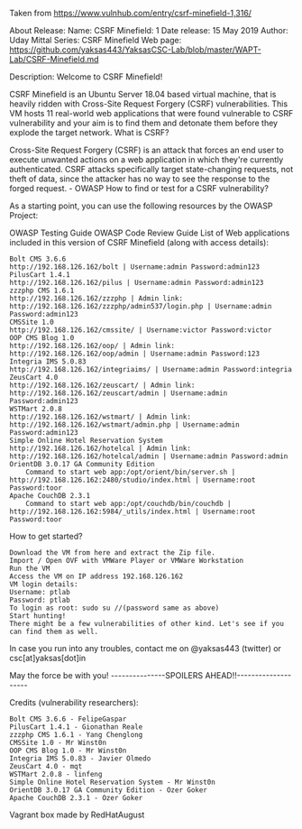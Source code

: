 Taken from https://www.vulnhub.com/entry/csrf-minefield-1,316/

About Release:
    Name: CSRF Minefield: 1
    Date release: 15 May 2019
    Author: Uday Mittal
    Series: CSRF Minefield
    Web page: https://github.com/yaksas443/YaksasCSC-Lab/blob/master/WAPT-Lab/CSRF-Minefield.md

Description:
Welcome to CSRF Minefield!

CSRF Minefield is an Ubuntu Server 18.04 based virtual machine, that is heavily ridden with Cross-Site Request Forgery (CSRF) vulnerabilities. This VM hosts 11 real-world web applications that were found vulnerable to CSRF vulnerability and your aim is to find them and detonate them before they explode the target network.
What is CSRF?

Cross-Site Request Forgery (CSRF) is an attack that forces an end user to execute unwanted actions on a web application in which they're currently authenticated. CSRF attacks specifically target state-changing requests, not theft of data, since the attacker has no way to see the response to the forged request. - OWASP
How to find or test for a CSRF vulnerability?

As a starting point, you can use the following resources by the OWASP Project:

OWASP Testing Guide OWASP Code Review Guide
List of Web applications included in this version of CSRF Minefield (along with access details):

    Bolt CMS 3.6.6
    http://192.168.126.162/bolt | Username:admin Password:admin123
    PilusCart 1.4.1
    http://192.168.126.162/pilus | Username:admin Password:admin123
    zzzphp CMS 1.6.1
    http://192.168.126.162/zzzphp | Admin link: http://192.168.126.162/zzzphp/admin537/login.php | Username:admin Password:admin123
    CMSSite 1.0
    http://192.168.126.162/cmssite/ | Username:victor Password:victor
    OOP CMS Blog 1.0
    http://192.168.126.162/oop/ | Admin link: http://192.168.126.162/oop/admin | Username:admin Password:123
    Integria IMS 5.0.83
    http://192.168.126.162/integriaims/ | Username:admin Password:integria
    ZeusCart 4.0
    http://192.168.126.162/zeuscart/ | Admin link: http://192.168.126.162/zeuscart/admin | Username:admin Password:admin123
    WSTMart 2.0.8
    http://192.168.126.162/wstmart/ | Admin link: http://192.168.126.162/wstmart/admin.php | Username:admin Password:admin123
    Simple Online Hotel Reservation System
    http://192.168.126.162/hotelcal | Admin link: http://192.168.126.162/hotelcal/admin | Username:admin Password:admin
    OrientDB 3.0.17 GA Community Edition
        Command to start web app:/opt/orient/bin/server.sh | http://192.168.126.162:2480/studio/index.html | Username:root Password:toor
    Apache CouchDB 2.3.1
        Command to start web app:/opt/couchdb/bin/couchdb | http://192.168.126.162:5984/_utils/index.html | Username:root Password:toor

How to get started?

    Download the VM from here and extract the Zip file.
    Import / Open OVF with VMWare Player or VMWare Workstation
    Run the VM
    Access the VM on IP address 192.168.126.162
    VM login details:
    Username: ptlab
    Password: ptlab
    To login as root: sudo su //(password same as above)
    Start hunting!
    There might be a few vulnerabilities of other kind. Let's see if you can find them as well.

In case you run into any troubles, contact me on @yaksas443 (twitter) or csc[at]yaksas[dot]in

May the force be with you!
---------------SPOILERS AHEAD!!--------------------

Credits (vulnerability researchers):

    Bolt CMS 3.6.6 - FelipeGaspar
    PilusCart 1.4.1 - Gionathan Reale
    zzzphp CMS 1.6.1 - Yang Chenglong
    CMSSite 1.0 - Mr Winst0n
    OOP CMS Blog 1.0 - Mr Winst0n
    Integria IMS 5.0.83 - Javier Olmedo
    ZeusCart 4.0 - mqt
    WSTMart 2.0.8 - linfeng
    Simple Online Hotel Reservation System - Mr Winst0n
    OrientDB 3.0.17 GA Community Edition - Ozer Goker
    Apache CouchDB 2.3.1 - Ozer Goker

Vagrant box made by RedHatAugust
